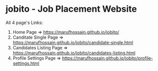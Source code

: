 # jobito - Job Placement Website


All 4 page's Links:  <br>
1. Home Page => https://marufhossain.github.io/jobito/ <br>
2. Canditate Single Page => https://marufhossain.github.io/jobito/candidate-single.html <br>
3. Candidates Listing Page => https://marufhossain.github.io/jobito/candidates-listing.html <br>
4. Profile Settings Page => https://marufhossain.github.io/jobito/profile-settings.html <br>